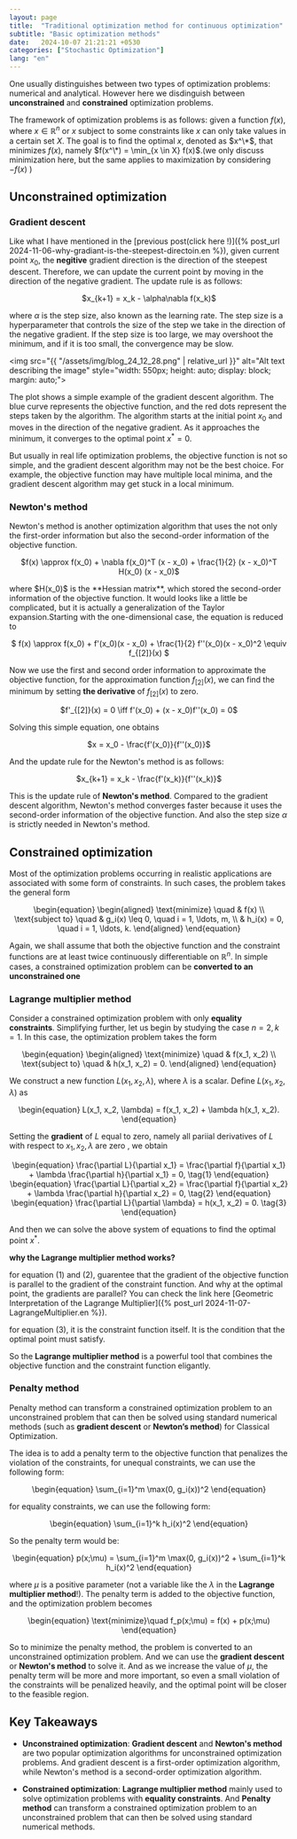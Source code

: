 ```yaml
---
layout: page
title:  "Traditional optimization method for continuous optimization"
subtitle: "Basic optimization methods"
date:   2024-10-07 21:21:21 +0530
categories: ["Stochastic Optimization"]
lang: "en"
---
```


One usually distinguishes between two types of optimization problems: numerical and analytical. However here we disdinguish between **unconstrained** and **constrained** optimization problems. 

The framework of optimization problems is as follows:
given a function $f(x)$, where $x \in \mathbb{R}^n$ or $x$ subject to some constraints like $x$ can only take values in a certain set $X$. The goal is to find the optimal $x$, denoted as $x^\*$, that minimizes $f(x)$, namely $f(x^\*) = \min_{x \in X} f(x)$.(we only discuss minimization here, but the same applies to maximization by considering $-f(x)$ )
## Unconstrained optimization

### Gradient descent

Like what I have mentioned in the [previous post(click here !)]({% post_url 2024-11-06-why-gradiant-is-the-steepest-directoin.en %}), given current point $x_0$, the **negitive** gradient direction is the direction of the steepest descent. Therefore, we can update the current point by moving in the direction of the negative gradient. The update rule is as follows:

<p style="text-align: center;">
    $x_{k+1} = x_k - \alpha\nabla f(x_k)$
</p>

where $\alpha$ is the step size, also known as the learning rate. The step size is a hyperparameter that controls the size of the step we take in the direction of the negative gradient. If the step size is too large, we may overshoot the minimum, and if it is too small, the convergence may be slow.

<img src="{{ "/assets/img/blog_24_12_28.png" | relative_url }}" alt="Alt text describing the image" style="width: 550px; height: auto; display: block; margin: auto;">

The plot shows a simple example of the gradient descent algorithm. The blue curve represents the objective function, and the red dots represent the steps taken by the algorithm. The algorithm starts at the initial point $x_0$ and moves in the direction of the negative gradient. As it approaches the minimum, it converges to the optimal point $x^* = 0$. 

But usually in real life optimization problems, the objective function is not so simple, and the gradient descent algorithm may not be the best choice. For example, the objective function may have multiple local minima, and the gradient descent algorithm may get stuck in a local minimum.

### Newton's method

Newton's method is another optimization algorithm that uses the not only the first-order information but also the second-order information of the objective function. 


<p style="text-align: center;">
 $f(x) \approx f(x_0) + \nabla f(x_0)^T (x - x_0) + \frac{1}{2} (x - x_0)^T H(x_0) (x - x_0)$
</p>
where $H(x_0)$ is the **Hessian matrix**, which stored the second-order information of the objective function. It would looks like a little be complicated, but it is actually a generalization of the Taylor expansion.Starting with the one-dimensional case, the equation is reduced to

<p style="text-align: center;">
    $ f(x) \approx f(x_0) + f'(x_0)(x - x_0) + \frac{1}{2} f''(x_0)(x - x_0)^2 \equiv f_{[2]}(x) $
</p>

Now we use the first and second order information to approximate the objective function, for the approximation function $f_{[2]}(x)$, we can find the minimum by setting **the derivative** of $f_{[2]}(x)$ to zero.

<p style="text-align: center;">
    $f'_{[2]}(x) = 0 \iff f'(x_0) + (x - x_0)f''(x_0) = 0$
</p>

Solving this simple equation, one obtains

<p style="text-align: center;">
    $x = x_0 - \frac{f'(x_0)}{f''(x_0)}$
</p>

And the update rule for the Newton's method is as follows:

<p style="text-align: center;">
    $x_{k+1} = x_k - \frac{f'(x_k)}{f''(x_k)}$
</p>

This is the update rule of **Newton's method**. Compared to the gradient descent algorithm, Newton's method converges faster because it uses the second-order information of the objective function. And also the step size $\alpha$ is strictly needed in Newton's method.

## Constrained optimization

Most of the optimization problems occurring in realistic applications are associated with some form of constraints. In such cases, the problem takes the general form
<p style="text-align: center;">
\begin{equation}
\begin{aligned}
\text{minimize} \quad & f(x) \\
\text{subject to} \quad & g_i(x) \leq 0, \quad i = 1, \ldots, m, \\
& h_i(x) = 0, \quad i = 1, \ldots, k.
\end{aligned} 
\end{equation}
</p>


Again, we shall assume that both the objective function and the constraint functions are at least twice continuously differentiable on $\mathbb{R}^n$. In simple cases, a constrained optimization problem can be **converted to an unconstrained one**

### Lagrange multiplier method

Consider a constrained optimization problem with only **equality constraints**. Simplifying further, let us begin by studying the case $n = 2, k = 1$. In this case, the optimization problem takes the form

<p style="text-align: center;">
\begin{equation}
\begin{aligned}
\text{minimize} \quad & f(x_1, x_2) \\
\text{subject to} \quad & h(x_1, x_2) = 0.
\end{aligned} 
\end{equation}
</p>

We construct a new function $L(x_1, x_2, \lambda)$, where $\lambda$ is a scalar. Define $L(x_1, x_2, \lambda)$ as
<p style="text-align: center;">
\begin{equation}
L(x_1, x_2, \lambda) = f(x_1, x_2) + \lambda h(x_1, x_2). 
\end{equation}
</p>

Setting the **gradient** of $L$ equal to zero, namely all pariial derivatives of $L$ with respect to $x_1, x_2, \lambda$ are zero
, we obtain

<p style="text-align: center;">
\begin{equation}
\frac{\partial L}{\partial x_1} = \frac{\partial f}{\partial x_1} + \lambda \frac{\partial h}{\partial x_1} = 0, \tag{1}
\end{equation}
\begin{equation}
\frac{\partial L}{\partial x_2} = \frac{\partial f}{\partial x_2} + \lambda \frac{\partial h}{\partial x_2} = 0, \tag{2}
\end{equation}
\begin{equation}
\frac{\partial L}{\partial \lambda} = h(x_1, x_2) = 0. \tag{3}
\end{equation}
</p>

And then we can solve the above system of equations to find the optimal point $x^*$.

**why the Lagrange multiplier method works?**

for equation (1) and (2), guarentee that the gradient of the objective function is parallel to the gradient of the constraint function. And why at the optimal point, the gradients are parallel? You can check the link here [Geometric Interpretation of the Lagrange Multiplier]({% post_url 2024-11-07-LagrangeMultiplier.en %}).

for equation (3), it is the constraint function itself. It is the condition that the optimal point must satisfy.

So the **Lagrange multiplier method** is a powerful tool that combines the objective function and the constraint function eligantly. 

### Penalty method

Penalty method can transform a constrained optimization problem to an unconstrained problem that can then be solved using
standard numerical methods (such as **gradient descent** or **Newton’s method**) for Classical Optimization.

The idea is to add a penalty term to the objective function that penalizes the violation of the constraints, for unequal constraints, we can use the following form:

<p style="text-align: center;">
\begin{equation}
 \sum_{i=1}^m \max(0, g_i(x))^2
\end{equation}
</p>

for equality constraints, we can use the following form:

<p style="text-align: center;">
\begin{equation}
 \sum_{i=1}^k h_i(x)^2
\end{equation}
</p>

So the penalty term would be: 

<p style="text-align: center;">
\begin{equation}
p(x;\mu) = \sum_{i=1}^m \max(0, g_i(x))^2 + \sum_{i=1}^k h_i(x)^2
\end{equation}
</p>

where $\mu$ is a positive parameter (not a variable like the $\lambda$ in the **Lagrange multiplier method**!). The penalty term is added to the objective function, and the optimization problem becomes

<p style="text-align: center;">
\begin{equation}
\text{minimize}\quad f_p(x;\mu) =  f(x) +  p(x;\mu)
\end{equation}
</p>


So to minimize the penalty method, the problem is converted to an unconstrained optimization problem. And we can use the **gradient descent** or **Newton's method** to solve it. And as we increase the value of $\mu$, the penalty term will be more and more important, so even a small violation of the constraints will be penalized heavily, and the optimal point will be closer to the feasible region.



## Key Takeaways
- **Unconstrained optimization**: **Gradient descent** and **Newton's method** are two popular optimization algorithms for unconstrained optimization problems. And gradient descent is a first-order optimization algorithm, while Newton's method is a second-order optimization algorithm.

- **Constrained optimization**: **Lagrange multiplier method** mainly used to solve optimization problems with **equality constraints**. And **Penalty method** can transform a constrained optimization problem to an unconstrained problem that can then be solved using standard numerical methods.
